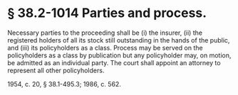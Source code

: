 # § 38.2-1014 Parties and process.

<p>Necessary parties to the proceeding shall be (i) the insurer, (ii) the registered holders of all its stock still outstanding in the hands of the public, and (iii) its policyholders as a class. Process may be served on the policyholders as a class by publication but any policyholder may, on motion, be admitted as an individual party. The court shall appoint an attorney to represent all other policyholders.</p><p>1954, c. 20, § 38.1-495.3; 1986, c. 562.</p>